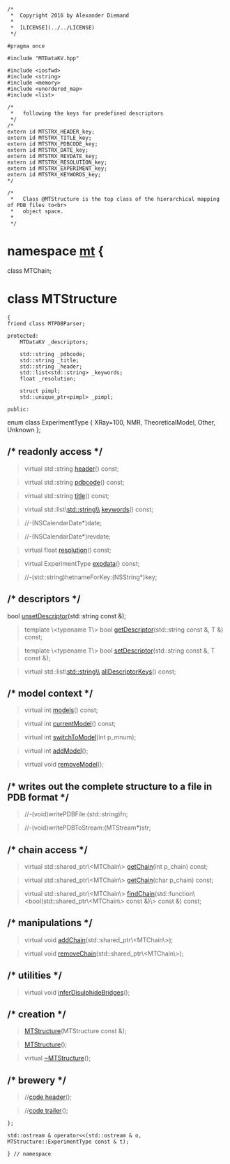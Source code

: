 ~~~ { .cpp }
/*
 *  Copyright 2016 by Alexander Diemand
 *
 *  [LICENSE](../../LICENSE)
 */

#pragma once

#include "MTDataKV.hpp"

#include <iosfwd>
#include <string>
#include <memory>
#include <unordered_map>
#include <list>

/* 
 *   following the keys for predefined descriptors
 */
/*
extern id MTSTRX_HEADER_key;
extern id MTSTRX_TITLE_key;
extern id MTSTRX_PDBCODE_key;
extern id MTSTRX_DATE_key;
extern id MTSTRX_REVDATE_key;
extern id MTSTRX_RESOLUTION_key;
extern id MTSTRX_EXPERIMENT_key;
extern id MTSTRX_KEYWORDS_key;
*/

/*
 *   Class @MTStructure is the top class of the hierarchical mapping of PDB files to<br>
 *   object space.
 *   
 */

~~~

# namespace [mt](namespace_mt.list) {

class MTChain;

# class MTStructure

~~~ { .cpp }
{
friend class MTPDBParser;

protected:
	MTDataKV _descriptors;
        
	std::string _pdbcode;
	std::string _title;
	std::string _header;
	std::list<std::string> _keywords;
	float _resolution;

	struct pimpl;
	std::unique_ptr<pimpl> _pimpl;

public:
~~~

enum class ExperimentType { 
		XRay=100, 
		NMR, 
		TheoreticalModel, 
		Other, 
		Unknown };

## /* readonly access */

>virtual std::string [header](MTStructure_access.cpp.md)() const;

>virtual std::string [pdbcode](MTStructure_access.cpp.md)() const;

>virtual std::string [title](MTStructure_access.cpp.md)() const;

>virtual std::list\\<std::string\\> [keywords](MTStructure_access.cpp.md)() const;

> //-(NSCalendarDate*)date;

> //-(NSCalendarDate*)revdate;

>virtual float [resolution](MTStructure_access.cpp.md)() const;

>virtual ExperimentType [expdata](MTStructure_access.cpp.md)() const;

> //-(std::string)hetnameForKey:(NSString*)key;

## /* descriptors */

bool [unsetDescriptor](MTStructure_descriptors.cpp.md)(std::string const &);

>template \\<typename T\\>
bool [getDescriptor](MTStructure_descriptors.cpp.md)(std::string const &, T &) const;

>template \\<typename T\\>
bool [setDescriptor](MTStructure_descriptors.cpp.md)(std::string const &, T const &);

>virtual std::list\\<std::string\\> [allDescriptorKeys](MTStructure_descriptors.cpp.md)() const;

## /* model context */

>virtual int [models](MTStructure_models.cpp.md)() const;

>virtual int [currentModel](MTStructure_models.cpp.md)() const;

>virtual int [switchToModel](MTStructure_models.cpp.md)(int p_mnum);

>virtual int [addModel](MTStructure_models.cpp.md)();

>virtual void [removeModel](MTStructure_models.cpp)();

## /* writes out the complete structure to a file in PDB format */

> //-(void)writePDBFile:(std::string)fn;

> //-(void)writePDBToStream:(MTStream*)str;

## /* chain access */

>virtual std::shared_ptr\\<MTChain\\> [getChain](MTStructure_chains.cpp.md)(int p_chain) const;

>virtual std::shared_ptr\\<MTChain\\> [getChain](MTStructure_chains.cpp.md)(char p_chain) const;

>virtual std::shared_ptr\\<MTChain\\> [findChain](MTStructure_chains.cpp.md)(std::function\\<bool(std::shared_ptr\\<MTChain\\> const &)\\> const &) const;

## /* manipulations */

>virtual void [addChain](MTStructure_chains.cpp.md)(std::shared_ptr\\<MTChain\\>);

>virtual void [removeChain](MTStructure_chains.cpp.md)(std::shared_ptr\\<MTChain\\>);

## /* utilities */

>virtual void [inferDisulphideBridges](MTStructure_utilities.cpp.md)();

##  /* creation */

>[MTStructure](MTStructure_ctor.cpp.md)(MTStructure const &);

>[MTStructure](MTStructure_ctor.cpp.md)();

>virtual [~MTStructure](MTStructure_dtor.cpp.md)();

## /* brewery */

>//[code header](MTStructure_-alpha-.md)();

>//[code trailer](MTStructure_-omega-.md)();


~~~ { .cpp }
};

std::ostream & operator<<(std::ostream & o, MTStructure::ExperimentType const & t);

} // namespace
~~~
